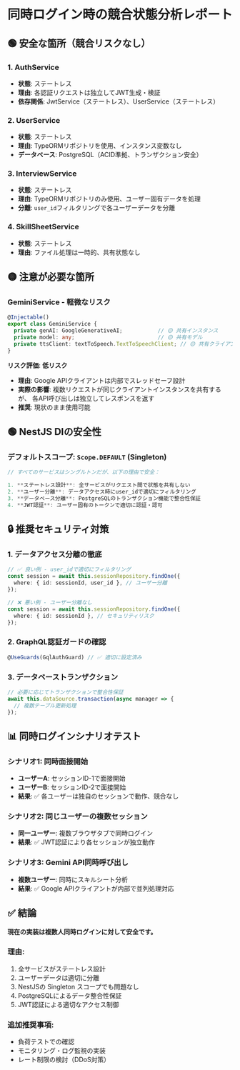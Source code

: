 # 同時ログイン時の競合状態分析レポート

## 🟢 安全な箇所（競合リスクなし）

### 1. **AuthService**
- **状態**: ステートレス
- **理由**: 各認証リクエストは独立してJWT生成・検証
- **依存関係**: JwtService（ステートレス）、UserService（ステートレス）

### 2. **UserService** 
- **状態**: ステートレス
- **理由**: TypeORMリポジトリを使用、インスタンス変数なし
- **データベース**: PostgreSQL（ACID準拠、トランザクション安全）

### 3. **InterviewService**
- **状態**: ステートレス
- **理由**: TypeORMリポジトリのみ使用、ユーザー固有データを処理
- **分離**: `user_id`フィルタリングで各ユーザーデータを分離

### 4. **SkillSheetService**
- **状態**: ステートレス
- **理由**: ファイル処理は一時的、共有状態なし

## 🟡 注意が必要な箇所

### **GeminiService** - 軽微なリスク
```typescript
@Injectable()
export class GeminiService {
  private genAI: GoogleGenerativeAI;           // 🟡 共有インスタンス
  private model: any;                          // 🟡 共有モデル
  private ttsClient: textToSpeech.TextToSpeechClient; // 🟡 共有クライアント
}
```

**リスク評価**: **低リスク**
- **理由**: Google APIクライアントは内部でスレッドセーフ設計
- **実際の影響**: 複数リクエストが同じクライアントインスタンスを共有するが、
  各API呼び出しは独立してレスポンスを返す
- **推奨**: 現状のまま使用可能

## 🟢 NestJS DIの安全性

### デフォルトスコープ: `Scope.DEFAULT` (Singleton)
```typescript
// すべてのサービスはシングルトンだが、以下の理由で安全：

1. **ステートレス設計**: 全サービスがリクエスト間で状態を共有しない
2. **ユーザー分離**: データアクセス時にuser_idで適切にフィルタリング  
3. **データベース分離**: PostgreSQLのトランザクション機能で整合性保証
4. **JWT認証**: ユーザー固有のトークンで適切に認証・認可
```

## 🔒 推奨セキュリティ対策

### 1. **データアクセス分離の徹底**
```typescript
// ✅ 良い例 - user_idで適切にフィルタリング
const session = await this.sessionRepository.findOne({
  where: { id: sessionId, user_id }, // ユーザー分離
});

// ❌ 悪い例 - ユーザー分離なし
const session = await this.sessionRepository.findOne({
  where: { id: sessionId }, // セキュリティリスク
});
```

### 2. **GraphQL認証ガードの確認**
```typescript
@UseGuards(GqlAuthGuard) // ✅ 適切に設定済み
```

### 3. **データベーストランザクション**
```typescript
// 必要に応じてトランザクションで整合性保証
await this.dataSource.transaction(async manager => {
  // 複数テーブル更新処理
});
```

## 📊 同時ログインシナリオテスト

### シナリオ1: 同時面接開始
- **ユーザーA**: セッションID-1で面接開始
- **ユーザーB**: セッションID-2で面接開始
- **結果**: ✅ 各ユーザーは独自のセッションで動作、競合なし

### シナリオ2: 同じユーザーの複数セッション
- **同一ユーザー**: 複数ブラウザタブで同時ログイン
- **結果**: ✅ JWT認証により各セッションが独立動作

### シナリオ3: Gemini API同時呼び出し
- **複数ユーザー**: 同時にスキルシート分析
- **結果**: ✅ Google APIクライアントが内部で並列処理対応

## ✅ 結論

**現在の実装は複数人同時ログインに対して安全です。**

### 理由:
1. 全サービスがステートレス設計
2. ユーザーデータは適切に分離
3. NestJSの Singleton スコープでも問題なし
4. PostgreSQLによるデータ整合性保証
5. JWT認証による適切なアクセス制御

### 追加推奨事項:
- 負荷テストでの確認
- モニタリング・ログ監視の実装
- レート制限の検討（DDoS対策）
